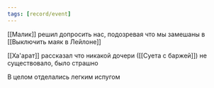```yaml
---
tags: [record/event]
---
```


[[Малик]] решил допросить нас, подозревая что мы замешаны в [[Выключить маяк в Лейлоне]]

[[Ха'арат]] рассказал что никакой дочери ([[Суета с баржей]]) не существовало, было страшно

В целом отделались легким испугом
